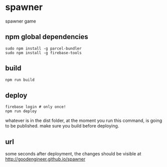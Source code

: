 # spawner
spawner game

## npm global dependencies
```
sudo npm install -g parcel-bundler
sudo npm install -g firebase-tools
```

## build
```sh
npm run build
```

## deploy
```
firebase login # only once!
npm run deploy
```
whatever is in the dist folder, at the moment you run this command, is going to be published. make sure you build before deploying.

## url
some seconds after deployment, the changes should be visible at http://goodengineer.github.io/spawner
